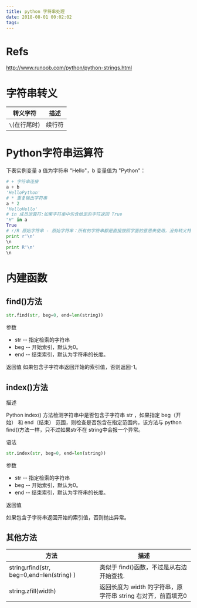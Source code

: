 ```yaml
---
title: python 字符串处理
date: 2018-08-01 00:02:02
tags:
---
```

# Refs

http://www.runoob.com/python/python-strings.html

# 字符串转义

| 转义字符      | 描述   |
| ------------- | ------ |
| `\`(在行尾时) | 续行符 |

# Python字符串运算符
下表实例变量 a 值为字符串 "Hello"，b 变量值为 "Python"：

``` python
# + 字符串连接	
a + b
'HelloPython'
# * 重复输出字符串	
a * 2
'HelloHello'
# in 成员运算符:如果字符串中包含给定的字符返回 True	
"H" in a
True
# r/R 原始字符串 - 原始字符串：所有的字符串都是直接按照字面的意思来使用，没有转义特殊或不能打印的字符。 原始字符串除在字符串的第一个引号前加上字母"r"（可以大小写）以外，与普通字符串有着几乎完全相同的语法。	
print r'\n'
\n
print R'\n'
\n
```

# 内建函数

## find()方法

``` python
str.find(str, beg=0, end=len(string))

```

参数
- str -- 指定检索的字符串
- beg -- 开始索引，默认为0。
- end -- 结束索引，默认为字符串的长度。

返回值
如果包含子字符串返回开始的索引值，否则返回-1。

## index()方法

描述

Python index() 方法检测字符串中是否包含子字符串 str ，如果指定 beg（开始） 和 end（结束） 范围，则检查是否包含在指定范围内，该方法与 python find()方法一样，只不过如果str不在 string中会报一个异常。

语法

``` python
str.index(str, beg=0, end=len(string))
```

参数
- str -- 指定检索的字符串
- beg -- 开始索引，默认为0。
- end -- 结束索引，默认为字符串的长度。
  
返回值

如果包含子字符串返回开始的索引值，否则抛出异常。

## 其他方法

| 方法                                      | 描述                                                         |
| ----------------------------------------- | ------------------------------------------------------------ |
| string.rfind(str, beg=0,end=len(string) ) | 类似于 find()函数，不过是从右边开始查找.                     |
| string.zfill(width)                       | 返回长度为 width 的字符串，原字符串 string 右对齐，前面填充0 |